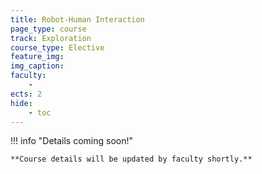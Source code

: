 ```yaml
---
title: Robot-Human Interaction
page_type: course
track: Exploration
course_type: Elective
feature_img:
img_caption:
faculty:
    - 
ects: 2
hide:
    - toc
---
```


!!! info "Details coming soon!"

    **Course details will be updated by faculty shortly.**